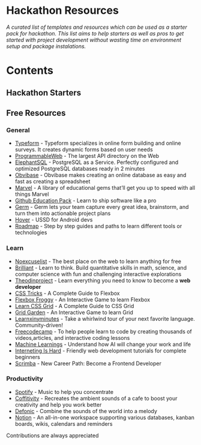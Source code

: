 # Hackathon Resources

*A curated list of templates and resources which can be used as a starter pack for hackathon. This list aims to help starters as well as pros to get started with project development without wasting time on environment setup and package instalations.*

# Contents

## Hackathon Starters

## Free Resources
### General
- [Typeform](https://www.typeform.com/) - Typeform specializes in online form building and online surveys. It creates dynamic forms based on user needs
- [ProgrammableWeb](https://www.programmableweb.com/apis/directory) - The largest API directory on the Web
- [ElephantSQL](https://customer.elephantsql.com/subscription/create?plan=turtle) -  PostgreSQL as a Service. Perfectly configured and optimized PostgreSQL databases ready in 2 minutes
- [Obvibase](https://www.obvibase.com/) -  Obvibase makes creating an online database as easy and fast as creating a spreadsheet
- [Marvel](https://marvelapp.com/resources/) - A library of educational gems that’ll get you up to speed with all things Marvel
- [Github Education Pack](https://education.github.com/pack) - Learn to ship software like a pro
- [Germ](https://germ.io/) - Germ lets your team capture every great idea, brainstorm, and turn them into actionable project plans
- [Hover](https://www.usehover.com/) - USSD for Android devs
- [Roadmap](https://roadmap.sh/) - Step by step guides and paths to learn different tools or technologies

### Learn
- [Noexcuselist](http://noexcuselist.com/) - The best place on the web to learn anything for free
- [Brilliant](https://brilliant.org/) - Learn to think. Build quantitative skills in math, science, and computer science with fun and challenging interactive explorations
- [Theodinproject](https://www.theodinproject.com/) - Learn everything you need to know to become a <b>web developer</b>
- [CSS Tricks](https://css-tricks.com/snippets/css/a-guide-to-flexbox/) - A Complete Guide to Flexbox
- [Flexbox Froggy](https://flexboxfroggy.com/) -  An Interactive Game to learn Flexbox
- [Learn CSS Grid](https://learncssgrid.com/) - A Complete Guide to CSS Grid
- [Grid Garden](https://cssgridgarden.com/) - An Interactive Game to learn Grid
- [Learnxinyminutes](https://learnxinyminutes.com/) - Take a whirlwind tour of your next favorite language. Community-driven!
- [Freecodecamp](https://www.freecodecamp.org/) - To help people learn to code by creating thousands of videos,articles, and interactive coding lessons
- [Machine Learnings](https://machinelearnings.co/) - Understand how AI will change your work and life
- [Interneting Is Hard](https://www.internetingishard.com/) - Friendly web development tutorials for complete beginners
- [Scrimba](https://scrimba.com/) - New Career Path: Become a Frontend Developer

### Productivity
- [Spotify](https://open.spotify.com/playlist/37i9dQZF1DX8NTLI2TtZa6) - Music to help you concentrate
- [Coffitivity](https://coffitivity.com/) - Recreates the ambient sounds of a cafe to boost your creativity and help you work better
- [Defonic](https://defonic.com/) - Combine the sounds of the world into a melody
- [Notion](https://www.notion.so/) - An all-in-one workspace supporting various databases, kanban boards, wikis, calendars and reminders

Contributions are always appreciated